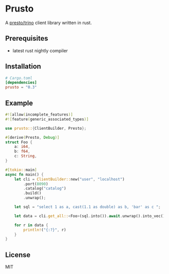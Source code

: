 # Prusto

A [presto/trino](https://trino.io/) client library written in rust.


## Prerequisites
 - latest rust nightly compiler
 

## Installation 

```toml
# Cargo.toml
[dependencies]
prusto = "0.3"
```

## Example

```rust
#![allow(incomplete_features)]
#![feature(generic_associated_types)]

use prusto::{ClientBuilder, Presto};

#[derive(Presto, Debug)]
struct Foo {
    a: i64,
    b: f64,
    c: String,
}

#[tokio::main]
async fn main() {
    let cli = ClientBuilder::new("user", "localhost")
        .port(8090)
        .catalog("catalog")
        .build()
        .unwrap();

    let sql = "select 1 as a, cast(1.1 as double) as b, 'bar' as c ";

    let data = cli.get_all::<Foo>(sql.into()).await.unwrap().into_vec();

    for r in data {
        println!("{:?}", r)
    }
}
```


## License

MIT
